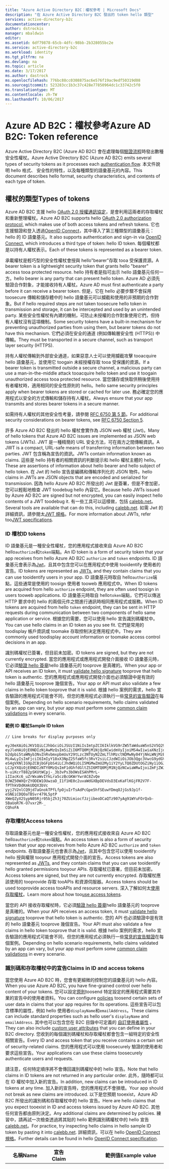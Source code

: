 ```yaml
---
title: "Azure Active Directory B2C：權杖參考 | Microsoft Docs"
description: "在 Azure Active Directory B2C 發出的 token hello 類型"
services: active-directory-b2c
documentationcenter: 
author: dstrockis
manager: mbaldwin
editor: 
ms.assetid: 6df79878-65cb-4dfc-98bb-2b328055bc2e
ms.service: active-directory-b2c
ms.workload: identity
ms.tgt_pltfrm: na
ms.devlang: na
ms.topic: article
ms.date: 3/17/2017
ms.author: dastrock
ms.openlocfilehash: 776bc88cc0308875ac6e576f19ac9edf50319d08
ms.sourcegitcommit: 523283cc1b3c37c428e77850964dc1c33742c5f0
ms.translationtype: MT
ms.contentlocale: zh-TW
ms.lasthandoff: 10/06/2017
---
```

# <a name="azure-ad-b2c-token-reference"></a><span data-ttu-id="d55bc-103">Azure AD B2C：權杖參考</span><span class="sxs-lookup"><span data-stu-id="d55bc-103">Azure AD B2C: Token reference</span></span>
<span data-ttu-id="d55bc-104">Azure Active Directory B2C (Azure AD B2C) 會在處理每個[驗證流程](active-directory-b2c-apps.md)時發出數種安全性權杖。</span><span class="sxs-lookup"><span data-stu-id="d55bc-104">Azure Active Directory B2C (Azure AD B2C) emits several types of security tokens as it processes each [authentication flow](active-directory-b2c-apps.md).</span></span> <span data-ttu-id="d55bc-105">本文件說明 hello 格式、 安全性的特性，以及每種類型的語彙基元的內容。</span><span class="sxs-lookup"><span data-stu-id="d55bc-105">This document describes hello format, security characteristics, and contents of each type of token.</span></span>

## <a name="types-of-tokens"></a><span data-ttu-id="d55bc-106">權杖的類型</span><span class="sxs-lookup"><span data-stu-id="d55bc-106">Types of tokens</span></span>
<span data-ttu-id="d55bc-107">Azure AD B2C 支援 hello [OAuth 2.0 授權通訊協定](active-directory-b2c-reference-protocols.md)，是會利用這兩者的存取權杖和重新整理權杖。</span><span class="sxs-lookup"><span data-stu-id="d55bc-107">Azure AD B2C supports hello [OAuth 2.0 authorization protocol](active-directory-b2c-reference-protocols.md), which makes use of both access tokens and refresh tokens.</span></span> <span data-ttu-id="d55bc-108">它也支援驗證和登入透過[OpenID Connect](active-directory-b2c-reference-protocols.md)，其中導入了第三種類型的語彙基元： hello 的 ID 語彙基元。</span><span class="sxs-lookup"><span data-stu-id="d55bc-108">It also supports authentication and sign-in via [OpenID Connect](active-directory-b2c-reference-protocols.md), which introduces a third type of token: hello ID token.</span></span> <span data-ttu-id="d55bc-109">每個權杖都是以持有人權杖表示。</span><span class="sxs-lookup"><span data-stu-id="d55bc-109">Each of these tokens is represented as a bearer token.</span></span>

<span data-ttu-id="d55bc-110">承載權杖是輕巧型的安全性權杖會授與 hello"bearer"存取 tooa 受保護資源。</span><span class="sxs-lookup"><span data-stu-id="d55bc-110">A bearer token is a lightweight security token that grants hello "bearer" access tooa protected resource.</span></span> <span data-ttu-id="d55bc-111">hello 持有者是指可出示 hello 語彙基元任何一方。</span><span class="sxs-lookup"><span data-stu-id="d55bc-111">hello bearer is any party that can present hello token.</span></span> <span data-ttu-id="d55bc-112">Azure AD 必須先驗證合作對象，才能接收持有人權杖。</span><span class="sxs-lookup"><span data-stu-id="d55bc-112">Azure AD must first authenticate a party before it can receive a bearer token.</span></span> <span data-ttu-id="d55bc-113">但是，它在 hello 必要步驟不會採用 toosecure 傳輸和儲存體中的 hello 語彙基元可以攔截和使用的非預期的合作對象。</span><span class="sxs-lookup"><span data-stu-id="d55bc-113">But if hello required steps are not taken toosecure hello token in transmission and storage, it can be intercepted and used by an unintended party.</span></span> <span data-ttu-id="d55bc-114">某些安全性權杖有內建的機制，可防止未授權的合作對象使用它們，但持有人權杖沒有這項機制。</span><span class="sxs-lookup"><span data-stu-id="d55bc-114">Some security tokens have a built-in mechanism for preventing unauthorized parties from using them, but bearer tokens do not have this mechanism.</span></span> <span data-ttu-id="d55bc-115">它們必須在安全的通道 (例如傳輸層安全性 (HTTPS)) 中傳輸。</span><span class="sxs-lookup"><span data-stu-id="d55bc-115">They must be transported in a secure channel, such as transport layer security (HTTPS).</span></span>

<span data-ttu-id="d55bc-116">持有人權杖傳輸到外部安全通道，如果惡意人士可以使用攔截攻擊 tooacquire hello 語彙基元，並使用它 toogain 未經授權存取 tooa 受保護的資源。</span><span class="sxs-lookup"><span data-stu-id="d55bc-116">If a bearer token is transmitted outside a secure channel, a malicious party can use a man-in-the-middle attack tooacquire hello token and use it toogain unauthorized access tooa protected resource.</span></span> <span data-ttu-id="d55bc-117">當您儲存或快取供稍後使用持有者權杖時，適用相同的安全性原則的 hello。</span><span class="sxs-lookup"><span data-stu-id="d55bc-117">hello same security principles apply when bearer tokens are stored or cached for later use.</span></span> <span data-ttu-id="d55bc-118">務必確定您的應用程式以安全的方式傳輸和儲存持有人權杖。</span><span class="sxs-lookup"><span data-stu-id="d55bc-118">Always ensure that your app transmits and stores bearer tokens in a secure manner.</span></span>

<span data-ttu-id="d55bc-119">如需持有人權杖的其他安全性考量，請參閱 [RFC 6750 第 5 節](http://tools.ietf.org/html/rfc6750)。</span><span class="sxs-lookup"><span data-stu-id="d55bc-119">For additional security considerations on bearer tokens, see [RFC 6750 Section 5](http://tools.ietf.org/html/rfc6750).</span></span>

<span data-ttu-id="d55bc-120">許多 Azure AD B2C 發出的 hello 權杖會實作為 JSON web 權杖 (Jwt)。</span><span class="sxs-lookup"><span data-stu-id="d55bc-120">Many of hello tokens that Azure AD B2C issues are implemented as JSON web tokens (JWTs).</span></span> <span data-ttu-id="d55bc-121">JWT 是一種精簡的 URL 安全方法，可在兩方之間傳輸資訊。</span><span class="sxs-lookup"><span data-stu-id="d55bc-121">A JWT is a compact, URL-safe means of transferring information between two parties.</span></span> <span data-ttu-id="d55bc-122">JWT 包含稱為宣告的資訊。</span><span class="sxs-lookup"><span data-stu-id="d55bc-122">JWTs contain information known as claims.</span></span> <span data-ttu-id="d55bc-123">這些是 hello 持有者的相關資訊的判斷提示和 hello 權杖主體的 hello。</span><span class="sxs-lookup"><span data-stu-id="d55bc-123">These are assertions of information about hello bearer and hello subject of hello token.</span></span> <span data-ttu-id="d55bc-124">在 Jwt 的 hello 宣告是編碼和傳輸序列化的 JSON 物件。</span><span class="sxs-lookup"><span data-stu-id="d55bc-124">hello claims in JWTs are JSON objects that are encoded and serialized for transmission.</span></span> <span data-ttu-id="d55bc-125">因為 hello Azure AD B2C 所發出的 Jwt 是簽署，但是不會加密，您可以輕鬆地檢查 JWT toodebug hello 內容它。</span><span class="sxs-lookup"><span data-stu-id="d55bc-125">Because hello JWTs issued by Azure AD B2C are signed but not encrypted, you can easily inspect hello contents of a JWT toodebug it.</span></span> <span data-ttu-id="d55bc-126">有一些工具可以這樣做，包括 [calebb.net](http://calebb.net)。</span><span class="sxs-lookup"><span data-stu-id="d55bc-126">Several tools are available that can do this, including [calebb.net](http://calebb.net).</span></span> <span data-ttu-id="d55bc-127">如需 Jwt 的詳細資訊，請參閱太[JWT 規格](http://self-issued.info/docs/draft-ietf-oauth-json-web-token.html)。</span><span class="sxs-lookup"><span data-stu-id="d55bc-127">For more information about JWTs, refer too[JWT specifications](http://self-issued.info/docs/draft-ietf-oauth-json-web-token.html).</span></span>

### <a name="id-tokens"></a><span data-ttu-id="d55bc-128">ID 權杖</span><span class="sxs-lookup"><span data-stu-id="d55bc-128">ID tokens</span></span>
<span data-ttu-id="d55bc-129">ID 語彙基元是一種安全性權杖，您的應用程式接收來自 Azure AD B2C hello`authorize`和`token`端點。</span><span class="sxs-lookup"><span data-stu-id="d55bc-129">An ID token is a form of security token that your app receives from hello Azure AD B2C `authorize` and `token` endpoints.</span></span> <span data-ttu-id="d55bc-130">ID 語彙基元會表示為[Jwt](#types-of-tokens)，且其中包含您可以在應用程式中使用 tooidentify 使用者的宣告。</span><span class="sxs-lookup"><span data-stu-id="d55bc-130">ID tokens are represented as [JWTs](#types-of-tokens), and they contain claims that you can use tooidentify users in your app.</span></span> <span data-ttu-id="d55bc-131">ID 語彙基元時取自 hello`authorize`端點，這些通常是使用的 toosign 使用者 tooweb 應用程式中。</span><span class="sxs-lookup"><span data-stu-id="d55bc-131">When ID tokens are acquired from hello `authorize` endpoint, they are often used toosign in users tooweb applications.</span></span> <span data-ttu-id="d55bc-132">ID 語彙基元時取自 hello`token`端點，它們可以傳送 HTTP 要求中的 hello 的兩個元件之間進行通訊時相同應用程式或服務。</span><span class="sxs-lookup"><span data-stu-id="d55bc-132">When ID tokens are acquired from hello `token` endpoint, they can be sent in HTTP requests during communication between two components of hello same application or service.</span></span> <span data-ttu-id="d55bc-133">根據您的需要，您可以使用 hello 宣告識別碼權杖中。</span><span class="sxs-lookup"><span data-stu-id="d55bc-133">You can use hello claims in an ID token as you see fit.</span></span> <span data-ttu-id="d55bc-134">它們是常用的 toodisplay 帳戶資訊或 toomake 存取控制決定應用程式中。</span><span class="sxs-lookup"><span data-stu-id="d55bc-134">They are commonly used toodisplay account information or toomake access control decisions in an app.</span></span>  

<span data-ttu-id="d55bc-135">識別碼權杖已簽署，但目前未加密。</span><span class="sxs-lookup"><span data-stu-id="d55bc-135">ID tokens are signed, but they are not currently encrypted.</span></span> <span data-ttu-id="d55bc-136">當您的應用程式或應用程式開發介面接收 ID 語彙基元時，它必須[驗證 hello 簽章](#token-validation)hello 語彙基元的 tooprove 是真確的。</span><span class="sxs-lookup"><span data-stu-id="d55bc-136">When your app or API receives an ID token, it must [validate hello signature](#token-validation) tooprove that hello token is authentic.</span></span> <span data-ttu-id="d55bc-137">您的應用程式或應用程式開發介面也必須驗證中是有效的 hello 語彙基元 tooprove 幾個宣告。</span><span class="sxs-lookup"><span data-stu-id="d55bc-137">Your app or API must also validate a few claims in hello token tooprove that it is valid.</span></span> <span data-ttu-id="d55bc-138">根據 hello 案例的需求，hello 宣告驗證的應用程式可能會不同，但您的應用程式必須執行一些[常見的宣告驗證](#token-validation)在每個案例。</span><span class="sxs-lookup"><span data-stu-id="d55bc-138">Depending on hello scenario requirements, hello claims validated by an app can vary, but your app must perform some [common claim validations](#token-validation) in every scenario.</span></span>

#### <a name="sample-id-token"></a><span data-ttu-id="d55bc-139">範例 ID 權杖</span><span class="sxs-lookup"><span data-stu-id="d55bc-139">Sample ID token</span></span>
```
// Line breaks for display purposes only

eyJ0eXAiOiJKV1QiLCJhbGciOiJSUzI1NiIsImtpZCI6IklkVG9rZW5TaWduaW5nS2V5Q29udGFpbmVyIn0.
eyJleHAiOjE0NDIzNjAwMzQsIm5iZiI6MTQ0MjM1NjQzNCwidmVyIjoiMS4wIiwiaXNzIjoiaHR0cHM6Ly9s
b2dpbi5taWNyb3NvZnRvbmxpbmUuY29tLzc3NTUyN2ZmLTlhMzctNDMwNy04YjNkLWNjMzExZjU4ZDkyNS92
Mi4wLyIsImFjciI6ImIyY18xX3NpZ25faW5fc3RvY2siLCJzdWIiOiJOb3Qgc3VwcG9ydGVkIGN1cnJlbnRs
eS4gVXNlIG9pZCBjbGFpbS4iLCJhdWQiOiI5MGMwZmU2My1iY2YyLTQ0ZDUtOGZiNy1iOGJiYzBiMjlkYzYi
LCJpYXQiOjE0NDIzNTY0MzQsImF1dGhfdGltZSI6MTQ0MjM1NjQzNCwiaWRwIjoiZmFjZWJvb2suY29tIn0.
h-uiKcrT882pSKUtWCpj-_3b3vPs3bOWsESAhPMrL-iIIacKc6_uZrWxaWvIYkLra5czBcGKWrYwrAC8ZvQe
DJWZ50WXQrZYODEW1OUwzaD_I1f1HE0c2uvaWdGXBpDEVdsD3ExKaFlKGjFR2V7F-fPThkVDdKmkUDQX3bVc
yyj2V2nlCQ9jd7aGnokTPfLfpOjuIrTsAdPcGpe5hfSEuwYDmqOJjGs9Jp1f-eSNEiCDQOaTBSvr479L5ptP
XWeQZyX2SypN05Rjr05bjZh3j70ZUimiocfJzjibeoDCaQTz907yAg91WYuFOrQxb-5BaUoR7K-O7vxr2M-_
CQhoFA

```

### <a name="access-tokens"></a><span data-ttu-id="d55bc-140">存取權杖</span><span class="sxs-lookup"><span data-stu-id="d55bc-140">Access tokens</span></span>
<span data-ttu-id="d55bc-141">存取語彙基元也是一種安全性權杖，您的應用程式接收來自 Azure AD B2C hello`authorize`和`token`端點。</span><span class="sxs-lookup"><span data-stu-id="d55bc-141">An access token is also a form of security token that your app receives from hello Azure AD B2C `authorize` and `token` endpoints.</span></span> <span data-ttu-id="d55bc-142">存取語彙基元也會表示為[Jwt](#types-of-tokens)，且其中包含您可以使用 tooidentify hello 授與權限 tooyour 應用程式開發介面的宣告。</span><span class="sxs-lookup"><span data-stu-id="d55bc-142">Access tokens are also represented as [JWTs](#types-of-tokens), and they contain claims that you can use tooidentify hello granted permissions tooyour APIs.</span></span> <span data-ttu-id="d55bc-143">存取權杖已簽署，但目前未加密。</span><span class="sxs-lookup"><span data-stu-id="d55bc-143">Access tokens are signed, but they are not currently encrypted.</span></span> <span data-ttu-id="d55bc-144">存取權杖應該使用的 tooprovide 存取 tooAPIs 和資源伺服器。</span><span class="sxs-lookup"><span data-stu-id="d55bc-144">Access tokens should be used tooprovide access tooAPIs and resource servers.</span></span> <span data-ttu-id="d55bc-145">深入了解如何太[使用存取權杖](active-directory-b2c-access-tokens.md)。</span><span class="sxs-lookup"><span data-stu-id="d55bc-145">Learn more about how too[use access tokens](active-directory-b2c-access-tokens.md).</span></span> 

<span data-ttu-id="d55bc-146">當您的 API 接收存取權杖時，它必須[驗證 hello 簽章](#token-validation)hello 語彙基元的 tooprove 是真確的。</span><span class="sxs-lookup"><span data-stu-id="d55bc-146">When your API receives an access token, it must [validate hello signature](#token-validation) tooprove that hello token is authentic.</span></span> <span data-ttu-id="d55bc-147">您的 API 也必須驗證中是有效的 hello 語彙基元 tooprove 幾個宣告。</span><span class="sxs-lookup"><span data-stu-id="d55bc-147">Your API must also validate a few claims in hello token tooprove that it is valid.</span></span> <span data-ttu-id="d55bc-148">根據 hello 案例的需求，hello 宣告驗證的應用程式可能會不同，但您的應用程式必須執行一些[常見的宣告驗證](#token-validation)在每個案例。</span><span class="sxs-lookup"><span data-stu-id="d55bc-148">Depending on hello scenario requirements, hello claims validated by an app can vary, but your app must perform some [common claim validations](#token-validation) in every scenario.</span></span>

### <a name="claims-in-id-and-access-tokens"></a><span data-ttu-id="d55bc-149">識別碼和存取權杖中的宣告</span><span class="sxs-lookup"><span data-stu-id="d55bc-149">Claims in ID and access tokens</span></span>
<span data-ttu-id="d55bc-150">當您使用 Azure AD B2C 時，您會有更細微的控制您的語彙基元的 hello 內容。</span><span class="sxs-lookup"><span data-stu-id="d55bc-150">When you use Azure AD B2C, you have fine-grained control over hello content of your tokens.</span></span> <span data-ttu-id="d55bc-151">您可以設定[原則](active-directory-b2c-reference-policies.md)toosend 特定設定的應用程式需要其作業的宣告中的使用者資料。</span><span class="sxs-lookup"><span data-stu-id="d55bc-151">You can configure [policies](active-directory-b2c-reference-policies.md) toosend certain sets of user data in claims that your app requires for its operations.</span></span> <span data-ttu-id="d55bc-152">這些宣告可以包含標準的屬性，例如 hello 使用者`displayName`和`emailAddress`。</span><span class="sxs-lookup"><span data-stu-id="d55bc-152">These claims can include standard properties such as hello user's `displayName` and `emailAddress`.</span></span> <span data-ttu-id="d55bc-153">其中也可以包含您在 B2C 目錄中可定義的 [自訂使用者屬性](active-directory-b2c-reference-custom-attr.md) 。</span><span class="sxs-lookup"><span data-stu-id="d55bc-153">They can also include [custom user attributes](active-directory-b2c-reference-custom-attr.md) that you can define in your B2C directory.</span></span> <span data-ttu-id="d55bc-154">您收到的每個識別碼權杖和存取權杖都會包含一組特定的安全性相關宣告。</span><span class="sxs-lookup"><span data-stu-id="d55bc-154">Every ID and access token that you receive contains a certain set of security-related claims.</span></span> <span data-ttu-id="d55bc-155">您的應用程式可以使用 toosecurely 驗證的使用者和要求這些宣告。</span><span class="sxs-lookup"><span data-stu-id="d55bc-155">Your applications can use these claims toosecurely authenticate users and requests.</span></span>

<span data-ttu-id="d55bc-156">請注意，任何特定順序將不會傳回識別碼權杖中的 hello 宣告。</span><span class="sxs-lookup"><span data-stu-id="d55bc-156">Note that hello claims in ID tokens are not returned in any particular order.</span></span> <span data-ttu-id="d55bc-157">此外，隨時都可以在 ID 權杖中加入新的宣告。</span><span class="sxs-lookup"><span data-stu-id="d55bc-157">In addition, new claims can be introduced in ID tokens at any time.</span></span> <span data-ttu-id="d55bc-158">加入新的宣告時，您的應用程式不會損壞。</span><span class="sxs-lookup"><span data-stu-id="d55bc-158">Your app should not break as new claims are introduced.</span></span> <span data-ttu-id="d55bc-159">以下是您預期 tooexist，Azure AD B2C 所發出的識別碼和存取權杖中的 hello 宣告。</span><span class="sxs-lookup"><span data-stu-id="d55bc-159">Here are hello claims that you expect tooexist in ID and access tokens issued by Azure AD B2C.</span></span> <span data-ttu-id="d55bc-160">其他任何宣告都由原則決定。</span><span class="sxs-lookup"><span data-stu-id="d55bc-160">Any additional claims are determined by policies.</span></span> <span data-ttu-id="d55bc-161">練習中，請再試一次檢查透過將其貼的 hello 範例識別碼權杖中的 hello 宣告[calebb.net](http://calebb.net)。</span><span class="sxs-lookup"><span data-stu-id="d55bc-161">For practice, try inspecting hello claims in hello sample ID token by pasting it into [calebb.net](http://calebb.net).</span></span> <span data-ttu-id="d55bc-162">詳細資訊，可以在 hello [OpenID Connect 規格](http://openid.net/specs/openid-connect-core-1_0.html)。</span><span class="sxs-lookup"><span data-stu-id="d55bc-162">Further details can be found in hello [OpenID Connect specification](http://openid.net/specs/openid-connect-core-1_0.html).</span></span>

| <span data-ttu-id="d55bc-163">名稱</span><span class="sxs-lookup"><span data-stu-id="d55bc-163">Name</span></span> | <span data-ttu-id="d55bc-164">宣告</span><span class="sxs-lookup"><span data-stu-id="d55bc-164">Claim</span></span> | <span data-ttu-id="d55bc-165">範例值</span><span class="sxs-lookup"><span data-stu-id="d55bc-165">Example value</span></span> | <span data-ttu-id="d55bc-166">說明</span><span class="sxs-lookup"><span data-stu-id="d55bc-166">Description</span></span> |
| --- | --- | --- | --- |
| <span data-ttu-id="d55bc-167">對象</span><span class="sxs-lookup"><span data-stu-id="d55bc-167">Audience</span></span> |`aud` |`90c0fe63-bcf2-44d5-8fb7-b8bbc0b29dc6` |<span data-ttu-id="d55bc-168">Audience 宣告識別 hello 語彙基元的 hello 預期收件的者。</span><span class="sxs-lookup"><span data-stu-id="d55bc-168">An audience claim identifies hello intended recipient of hello token.</span></span> <span data-ttu-id="d55bc-169">Azure AD B2C，如 hello 適用對象會是您的應用程式的應用程式識別碼，為指派的 tooyour hello 應用程式註冊入口網站中的應用程式。</span><span class="sxs-lookup"><span data-stu-id="d55bc-169">For Azure AD B2C, hello audience is your app's application ID, as assigned tooyour app in hello app registration portal.</span></span> <span data-ttu-id="d55bc-170">您的應用程式應該驗證此值，並拒絕 hello 語彙基元，如果不符合。</span><span class="sxs-lookup"><span data-stu-id="d55bc-170">Your app should validate this value and reject hello token if it does not match.</span></span> |
| <span data-ttu-id="d55bc-171">簽發者</span><span class="sxs-lookup"><span data-stu-id="d55bc-171">Issuer</span></span> |`iss` |`https://login.microsoftonline.com/775527ff-9a37-4307-8b3d-cc311f58d925/v2.0/` |<span data-ttu-id="d55bc-172">此宣告識別 hello 安全性權杖服務 (STS) 的建構，並且傳回 hello 語彙基元。</span><span class="sxs-lookup"><span data-stu-id="d55bc-172">This claim identifies hello security token service (STS) that constructs and returns hello token.</span></span> <span data-ttu-id="d55bc-173">它也可以識別 hello Azure AD 目錄中的 hello 驗證使用者。</span><span class="sxs-lookup"><span data-stu-id="d55bc-173">It also identifies hello Azure AD directory in which hello user was authenticated.</span></span> <span data-ttu-id="d55bc-174">您的應用程式應該先驗證 hello issuer 宣告 hello 語彙基元的 tooensure 來自 hello Azure Active Directory v2.0 端點。</span><span class="sxs-lookup"><span data-stu-id="d55bc-174">Your app should validate hello issuer claim tooensure that hello token came from hello Azure Active Directory v2.0 endpoint.</span></span> |
| <span data-ttu-id="d55bc-175">發出時間</span><span class="sxs-lookup"><span data-stu-id="d55bc-175">Issued at</span></span> |`iat` |`1438535543` |<span data-ttu-id="d55bc-176">此宣告是 hello 的 hello 權杖的發出的時間，表示在 epoch 時間。</span><span class="sxs-lookup"><span data-stu-id="d55bc-176">This claim is hello time at which hello token was issued, represented in epoch time.</span></span> |
| <span data-ttu-id="d55bc-177">到期時間</span><span class="sxs-lookup"><span data-stu-id="d55bc-177">Expiration time</span></span> |`exp` |`1438539443` |<span data-ttu-id="d55bc-178">hello 逾期時間宣告是 hello 時間在哪一個 hello 權杖就會變成無效，表示在 epoch 時間。</span><span class="sxs-lookup"><span data-stu-id="d55bc-178">hello expiration time claim is hello time at which hello token becomes invalid, represented in epoch time.</span></span> <span data-ttu-id="d55bc-179">您的應用程式應該使用此宣告 tooverify hello 的有效性 hello 權杖存留期。</span><span class="sxs-lookup"><span data-stu-id="d55bc-179">Your app should use this claim tooverify hello validity of hello token lifetime.</span></span> |
| <span data-ttu-id="d55bc-180">生效時間</span><span class="sxs-lookup"><span data-stu-id="d55bc-180">Not before</span></span> |`nbf` |`1438535543` |<span data-ttu-id="d55bc-181">此宣告是在哪一個 hello 權杖就會變成無效，會在 epoch 時間中表示的 hello 時間。</span><span class="sxs-lookup"><span data-stu-id="d55bc-181">This claim is hello time at which hello token becomes valid, represented in epoch time.</span></span> <span data-ttu-id="d55bc-182">這是通常 hello 相同 hello 時間 hello 語彙基元已發行。</span><span class="sxs-lookup"><span data-stu-id="d55bc-182">This is usually hello same as hello time hello token was issued.</span></span> <span data-ttu-id="d55bc-183">您的應用程式應該使用此宣告 tooverify hello 的有效性 hello 權杖存留期。</span><span class="sxs-lookup"><span data-stu-id="d55bc-183">Your app should use this claim tooverify hello validity of hello token lifetime.</span></span> |
| <span data-ttu-id="d55bc-184">版本</span><span class="sxs-lookup"><span data-stu-id="d55bc-184">Version</span></span> |`ver` |`1.0` |<span data-ttu-id="d55bc-185">Azure AD 所定義，這會是 hello 的 ID 語彙基元，hello 版本。</span><span class="sxs-lookup"><span data-stu-id="d55bc-185">This is hello version of hello ID token, as defined by Azure AD.</span></span> |
| <span data-ttu-id="d55bc-186">代碼雜湊</span><span class="sxs-lookup"><span data-stu-id="d55bc-186">Code hash</span></span> |`c_hash` |`SGCPtt01wxwfgnYZy2VJtQ` |<span data-ttu-id="d55bc-187">OAuth 2.0 授權碼連同發出 hello 語彙基元時，才雜湊程式碼一併併入 ID 語彙基元。</span><span class="sxs-lookup"><span data-stu-id="d55bc-187">A code hash is included in an ID token only when hello token is issued together with an OAuth 2.0 authorization code.</span></span> <span data-ttu-id="d55bc-188">雜湊程式碼可以使用的 toovalidate hello 真實性的授權碼。</span><span class="sxs-lookup"><span data-stu-id="d55bc-188">A code hash can be used toovalidate hello authenticity of an authorization code.</span></span> <span data-ttu-id="d55bc-189">如需有關如何 tooperform 這項驗證，請參閱 hello [OpenID Connect 規格](http://openid.net/specs/openid-connect-core-1_0.html)。</span><span class="sxs-lookup"><span data-stu-id="d55bc-189">For more details on how tooperform this validation, see hello [OpenID Connect specification](http://openid.net/specs/openid-connect-core-1_0.html).</span></span>  |
| <span data-ttu-id="d55bc-190">存取權杖雜湊</span><span class="sxs-lookup"><span data-stu-id="d55bc-190">Access token hash</span></span> |`at_hash` |`SGCPtt01wxwfgnYZy2VJtQ` |<span data-ttu-id="d55bc-191">存取語彙基元的雜湊隨附於 ID 權杖，才會在 OAuth 2.0 存取權杖以及核發 hello 權杖。</span><span class="sxs-lookup"><span data-stu-id="d55bc-191">An access token hash is included in an ID token only when hello token is issued together with an OAuth 2.0 access token.</span></span> <span data-ttu-id="d55bc-192">存取語彙基元的雜湊可以是使用的 toovalidate hello 真實性的存取權杖。</span><span class="sxs-lookup"><span data-stu-id="d55bc-192">An access token hash can be used toovalidate hello authenticity of an access token.</span></span> <span data-ttu-id="d55bc-193">如需有關如何 tooperform 這項驗證，請參閱 hello [OpenID Connect 規格](http://openid.net/specs/openid-connect-core-1_0.html)</span><span class="sxs-lookup"><span data-stu-id="d55bc-193">For more details on how tooperform this validation, see hello [OpenID Connect specification](http://openid.net/specs/openid-connect-core-1_0.html)</span></span>  |
| <span data-ttu-id="d55bc-194">Nonce</span><span class="sxs-lookup"><span data-stu-id="d55bc-194">Nonce</span></span> |`nonce` |`12345` |<span data-ttu-id="d55bc-195">Nonce 是一種策略使用 toomitigate 權杖重新執行攻擊。</span><span class="sxs-lookup"><span data-stu-id="d55bc-195">A nonce is a strategy used toomitigate token replay attacks.</span></span> <span data-ttu-id="d55bc-196">您的應用程式可以利用 hello 授權要求中指定的 nonce`nonce`查詢參數。</span><span class="sxs-lookup"><span data-stu-id="d55bc-196">Your app can specify a nonce in an authorization request by using hello `nonce` query parameter.</span></span> <span data-ttu-id="d55bc-197">您提供 hello 要求中的 hello 值將會發出未經修改的 hello`nonce`只 ID 權杖的宣告。</span><span class="sxs-lookup"><span data-stu-id="d55bc-197">hello value you provide in hello request will be emitted unmodified in hello `nonce` claim of an ID token only.</span></span> <span data-ttu-id="d55bc-198">這可讓您的應用程式 tooverify hello 值，它指定 hello 要求時，其使用指定的 ID 語彙基元關聯 hello 應用程式工作階段的 hello 值。</span><span class="sxs-lookup"><span data-stu-id="d55bc-198">This allows your app tooverify hello value against hello value it specified on hello request, which associates hello app's session with a given ID token.</span></span> <span data-ttu-id="d55bc-199">您的應用程式應該執行這項驗證 hello 識別碼權杖驗證程序期間。</span><span class="sxs-lookup"><span data-stu-id="d55bc-199">Your app should perform this validation during hello ID token validation process.</span></span> |
| <span data-ttu-id="d55bc-200">主旨</span><span class="sxs-lookup"><span data-stu-id="d55bc-200">Subject</span></span> |`sub` |`884408e1-2918-4cz0-b12d-3aa027d7563b` |<span data-ttu-id="d55bc-201">這是 hello 主體的 hello 權杖判斷提示的相關資訊，例如 hello 使用者應用程式。</span><span class="sxs-lookup"><span data-stu-id="d55bc-201">This is hello principal about which hello token asserts information, such as hello user of an app.</span></span> <span data-ttu-id="d55bc-202">這個值不可變，而且無法重新指派或重複使用。</span><span class="sxs-lookup"><span data-stu-id="d55bc-202">This value is immutable and cannot be reassigned or reused.</span></span> <span data-ttu-id="d55bc-203">它可以使用的 tooperform 授權檢查，例如 hello 語彙基元時使用的 tooaccess 資源。</span><span class="sxs-lookup"><span data-stu-id="d55bc-203">It can be used tooperform authorization checks safely, such as when hello token is used tooaccess a resource.</span></span> <span data-ttu-id="d55bc-204">根據預設，hello 主體宣告會填入 hello 目錄中的 hello 使用者 hello 物件識別碼。</span><span class="sxs-lookup"><span data-stu-id="d55bc-204">By default, hello subject claim is populated with hello object ID of hello user in hello directory.</span></span> <span data-ttu-id="d55bc-205">詳細資訊，請參閱 toolearn [Azure Active Directory B2C： 語彙基元、 session 和單一登入組態](active-directory-b2c-token-session-sso.md)。</span><span class="sxs-lookup"><span data-stu-id="d55bc-205">toolearn more, see [Azure Active Directory B2C: Token, session, and single sign-on configuration](active-directory-b2c-token-session-sso.md).</span></span> |
| <span data-ttu-id="d55bc-206">驗證內容類別參考</span><span class="sxs-lookup"><span data-stu-id="d55bc-206">Authentication context class reference</span></span> |`acr` |<span data-ttu-id="d55bc-207">不適用</span><span class="sxs-lookup"><span data-stu-id="d55bc-207">Not applicable</span></span> |<span data-ttu-id="d55bc-208">目前未使用，除非在 hello 案例的較舊的原則。</span><span class="sxs-lookup"><span data-stu-id="d55bc-208">Not used currently, except in hello case of older policies.</span></span> <span data-ttu-id="d55bc-209">詳細資訊，請參閱 toolearn [Azure Active Directory B2C： 語彙基元、 session 和單一登入組態](active-directory-b2c-token-session-sso.md)。</span><span class="sxs-lookup"><span data-stu-id="d55bc-209">toolearn more, see [Azure Active Directory B2C: Token, session, and single sign-on configuration](active-directory-b2c-token-session-sso.md).</span></span> |
| <span data-ttu-id="d55bc-210">信任架構原則</span><span class="sxs-lookup"><span data-stu-id="d55bc-210">Trust framework policy</span></span> |`tfp` |`b2c_1_sign_in` |<span data-ttu-id="d55bc-211">這是 hello hello 原則的已使用的 tooacquire hello ID 語彙基元名稱。</span><span class="sxs-lookup"><span data-stu-id="d55bc-211">This is hello name of hello policy that was used tooacquire hello ID token.</span></span> |
| <span data-ttu-id="d55bc-212">驗證期間</span><span class="sxs-lookup"><span data-stu-id="d55bc-212">Authentication time</span></span> |`auth_time` |`1438535543` |<span data-ttu-id="d55bc-213">此宣告是 hello 時間的使用者最後一個輸入的認證，以表示 epoch 時間。</span><span class="sxs-lookup"><span data-stu-id="d55bc-213">This claim is hello time at which a user last entered credentials, represented in epoch time.</span></span> |

### <a name="refresh-tokens"></a><span data-ttu-id="d55bc-214">重新整理權杖</span><span class="sxs-lookup"><span data-stu-id="d55bc-214">Refresh tokens</span></span>
<span data-ttu-id="d55bc-215">重新整理權杖是安全性權杖，應用程式可以使用新識別碼語彙基元 tooacquire 及存取權杖的 OAuth 2.0 流程中。</span><span class="sxs-lookup"><span data-stu-id="d55bc-215">Refresh tokens are security tokens that your app can use tooacquire new ID tokens and access tokens in an OAuth 2.0 flow.</span></span> <span data-ttu-id="d55bc-216">它們提供您的應用程式與長期存取 tooresources 代表使用者而不需要與這些使用者互動。</span><span class="sxs-lookup"><span data-stu-id="d55bc-216">They provide your app with long-term access tooresources on behalf of users without requiring interaction with those users.</span></span>

<span data-ttu-id="d55bc-217">tooreceive 重新整理權杖，權杖的回應中，您的應用程式必須要求 hello`offline_acesss`範圍。</span><span class="sxs-lookup"><span data-stu-id="d55bc-217">tooreceive a refresh token in a token response, your app must request hello `offline_acesss` scope.</span></span> <span data-ttu-id="d55bc-218">深入了解 hello toolearn`offline_access`範圍，請參閱 toohello [Azure AD B2C 通訊協定參考](active-directory-b2c-reference-protocols.md)。</span><span class="sxs-lookup"><span data-stu-id="d55bc-218">toolearn more about hello `offline_access` scope, refer toohello [Azure AD B2C protocol reference](active-directory-b2c-reference-protocols.md).</span></span>

<span data-ttu-id="d55bc-219">重新整理權杖，而且將永遠為，完全不透明 tooyour 應用程式。</span><span class="sxs-lookup"><span data-stu-id="d55bc-219">Refresh tokens are, and will always be, completely opaque tooyour app.</span></span> <span data-ttu-id="d55bc-220">它們是由 Azure AD 所簽發，只能由 Azure AD 檢查和解譯。</span><span class="sxs-lookup"><span data-stu-id="d55bc-220">They are issued by Azure AD and can be inspected and interpreted only by Azure AD.</span></span> <span data-ttu-id="d55bc-221">它們是長時間執行，但不是會寫入您的應用程式並重新整理權杖將持續一段特定時間的 hello 預期情況。</span><span class="sxs-lookup"><span data-stu-id="d55bc-221">They are long-lived, but your app should not be written with hello expectation that a refresh token will last for a specific period of time.</span></span> <span data-ttu-id="d55bc-222">重新整理權杖可能會因為各種原因而隨時失效。</span><span class="sxs-lookup"><span data-stu-id="d55bc-222">Refresh tokens can be invalidated at any moment for a variety of reasons.</span></span> <span data-ttu-id="d55bc-223">只有您的應用程式 tooknow 如果重新整理權杖是有效的方式為 tooattempt tooredeem hello 它藉由權杖要求 tooAzure AD。</span><span class="sxs-lookup"><span data-stu-id="d55bc-223">hello only way for your app tooknow if a refresh token is valid is tooattempt tooredeem it by making a token request tooAzure AD.</span></span>

<span data-ttu-id="d55bc-224">當您兌換新權杖重新整理權杖 (如果您的應用程式授與 hello 和`offline_access`範圍)，您將收到新的重新整理權杖的 hello 權杖回應。</span><span class="sxs-lookup"><span data-stu-id="d55bc-224">When you redeem a refresh token for a new token (and if your app has been granted hello `offline_access` scope), you will receive a new refresh token in hello token response.</span></span> <span data-ttu-id="d55bc-225">您應該儲存 hello 剛發行的重新整理權杖。</span><span class="sxs-lookup"><span data-stu-id="d55bc-225">You should save hello newly issued refresh token.</span></span> <span data-ttu-id="d55bc-226">它應該取代您先前使用 hello 要求中的 hello 重新整理權杖。</span><span class="sxs-lookup"><span data-stu-id="d55bc-226">It should replace hello refresh token you previously used in hello request.</span></span> <span data-ttu-id="d55bc-227">這有助於保證您的重新整理權杖盡可能長期保持有效。</span><span class="sxs-lookup"><span data-stu-id="d55bc-227">This helps guarantee that your refresh tokens remain valid for as long as possible.</span></span>

## <a name="token-validation"></a><span data-ttu-id="d55bc-228">權杖驗證</span><span class="sxs-lookup"><span data-stu-id="d55bc-228">Token validation</span></span>
<span data-ttu-id="d55bc-229">toovalidate 語彙基元，您的應用程式應該檢查 hello 簽章和 hello 權杖的宣告。</span><span class="sxs-lookup"><span data-stu-id="d55bc-229">toovalidate a token, your app should check both hello signature and claims of hello token.</span></span>

<span data-ttu-id="d55bc-230">視您偏好的語言而定，有許多開放原始碼程式庫可用來驗證 JWT。</span><span class="sxs-lookup"><span data-stu-id="d55bc-230">Many open source libraries are available for validating JWTs, depending on your preferred language.</span></span> <span data-ttu-id="d55bc-231">我們建議您探索這些選項，而不是實作您自己的驗證邏輯。</span><span class="sxs-lookup"><span data-stu-id="d55bc-231">We recommend that you explore those options rather than implement your own validation logic.</span></span> <span data-ttu-id="d55bc-232">本指南中的 hello 資訊可協助您了解 tooproperly 使用這些程式庫。</span><span class="sxs-lookup"><span data-stu-id="d55bc-232">hello information in this guide can help you learn how tooproperly use those libraries.</span></span>

### <a name="validate-hello-signature"></a><span data-ttu-id="d55bc-233">驗證 hello 簽章</span><span class="sxs-lookup"><span data-stu-id="d55bc-233">Validate hello signature</span></span>
<span data-ttu-id="d55bc-234">JWT 包含三個區段，以 hello 分隔`.`字元。</span><span class="sxs-lookup"><span data-stu-id="d55bc-234">A JWT contains three segments, separated by hello `.` character.</span></span> <span data-ttu-id="d55bc-235">hello 第一個區段是 hello*標頭*，hello 第二種是 hello*主體*，和 hello 第三個為 hello*簽章*。</span><span class="sxs-lookup"><span data-stu-id="d55bc-235">hello first segment is hello *header*, hello second is hello *body*, and hello third is hello *signature*.</span></span> <span data-ttu-id="d55bc-236">hello 簽章區段，讓它可以信任的應用程式，可以是 hello 語彙基元使用的 toovalidate hello 真確性。</span><span class="sxs-lookup"><span data-stu-id="d55bc-236">hello signature segment can be used toovalidate hello authenticity of hello token so that it can be trusted by your app.</span></span>

<span data-ttu-id="d55bc-237">Azure AD B2C 權杖是經由業界標準非對稱式加密演算法 (例如 RSA 256) 進行簽署。</span><span class="sxs-lookup"><span data-stu-id="d55bc-237">Azure AD B2C tokens are signed by using industry-standard asymmetric encryption algorithms, such as RSA 256.</span></span> <span data-ttu-id="d55bc-238">hello 語彙基元 hello 標頭包含 hello 索引鍵的相關資訊，並使用 toosign hello token 的加密方法：</span><span class="sxs-lookup"><span data-stu-id="d55bc-238">hello header of hello token contains information about hello key and encryption method used toosign hello token:</span></span>

```
{
        "typ": "JWT",
        "alg": "RS256",
        "kid": "GvnPApfWMdLRi8PDmisFn7bprKg"
}
```

<span data-ttu-id="d55bc-239">hello`alg`宣告表示已使用的 toosign hello 語彙基元的 hello 演算法。</span><span class="sxs-lookup"><span data-stu-id="d55bc-239">hello `alg` claim indicates hello algorithm that was used toosign hello token.</span></span> <span data-ttu-id="d55bc-240">hello`kid`宣告表示 hello 特定的公用金鑰是使用的 toosign hello 語彙基元。</span><span class="sxs-lookup"><span data-stu-id="d55bc-240">hello `kid` claim indicates hello particular public key that was used toosign hello token.</span></span>

<span data-ttu-id="d55bc-241">無論何時，Azure AD 都能使用任何一組特定的公開-私密金鑰組來簽署權杖。</span><span class="sxs-lookup"><span data-stu-id="d55bc-241">At any given time, Azure AD can sign a token by using any one of a certain set of public-private key pairs.</span></span> <span data-ttu-id="d55bc-242">Azure AD 會定期旋轉 hello 組可能的索引鍵，因此您的應用程式應撰寫的 toohandle 這些金鑰會自動變更。</span><span class="sxs-lookup"><span data-stu-id="d55bc-242">Azure AD rotates hello possible set of keys periodically, so your app should be written toohandle those key changes automatically.</span></span> <span data-ttu-id="d55bc-243">合理的頻率 toocheck 更新 toohello： 公開金鑰的 Azure AD 使用的是每隔 24 小時。</span><span class="sxs-lookup"><span data-stu-id="d55bc-243">A reasonable frequency toocheck for updates toohello public keys used by Azure AD is every 24 hours.</span></span>

<span data-ttu-id="d55bc-244">Azure AD B2C 具有 OpenID Connect 中繼資料端點。</span><span class="sxs-lookup"><span data-stu-id="d55bc-244">Azure AD B2C has an OpenID Connect metadata endpoint.</span></span> <span data-ttu-id="d55bc-245">這可讓應用程式在執行階段 關於 Azure AD B2C toofetch 資訊。</span><span class="sxs-lookup"><span data-stu-id="d55bc-245">This allows apps toofetch information about Azure AD B2C at runtime.</span></span> <span data-ttu-id="d55bc-246">這項資訊包括端點、權杖內容和權杖簽署金鑰。</span><span class="sxs-lookup"><span data-stu-id="d55bc-246">This information includes endpoints, token contents, and token signing keys.</span></span> <span data-ttu-id="d55bc-247">您的 B2C 目錄包含每個原則的 JSON 中繼資料文件。</span><span class="sxs-lookup"><span data-stu-id="d55bc-247">Your B2C directory contains a JSON metadata document for each policy.</span></span> <span data-ttu-id="d55bc-248">例如，hello 中繼資料文件以 hello`b2c_1_sign_in`中的原則`fabrikamb2c.onmicrosoft.com`位於：</span><span class="sxs-lookup"><span data-stu-id="d55bc-248">For example, hello metadata document for hello `b2c_1_sign_in` policy in  `fabrikamb2c.onmicrosoft.com` is located at:</span></span>

```
https://login.microsoftonline.com/fabrikamb2c.onmicrosoft.com/v2.0/.well-known/openid-configuration?p=b2c_1_sign_in
```

<span data-ttu-id="d55bc-249">`fabrikamb2c.onmicrosoft.com`hello B2C 目錄使用 tooauthenticate hello 使用者，會和`b2c_1_sign_in`hello 原則使用 tooacquire hello 語彙基元。</span><span class="sxs-lookup"><span data-stu-id="d55bc-249">`fabrikamb2c.onmicrosoft.com` is hello B2C directory used tooauthenticate hello user, and `b2c_1_sign_in` is hello policy used tooacquire hello token.</span></span> <span data-ttu-id="d55bc-250">toodetermine 哪些原則已使用的 toosign 語彙基元 （和其中 toogo toofetch hello 中繼資料），有兩個選項。</span><span class="sxs-lookup"><span data-stu-id="d55bc-250">toodetermine which policy was used toosign a token (and where toogo toofetch hello metadata), you have two options.</span></span> <span data-ttu-id="d55bc-251">首先，hello 原則名稱包含在 hello `acr` hello 權杖中宣告。</span><span class="sxs-lookup"><span data-stu-id="d55bc-251">First, hello policy name is included in hello `acr` claim in hello token.</span></span> <span data-ttu-id="d55bc-252">您可以剖析從 base 64 解碼 hello 主體所的 hello 本文 hello JWT 的宣告和 hello 還原序列化 JSON 字串而產生。</span><span class="sxs-lookup"><span data-stu-id="d55bc-252">You can parse claims out of hello body of hello JWT by base-64 decoding hello body and deserializing hello JSON string that results.</span></span> <span data-ttu-id="d55bc-253">hello`acr`宣告將會是 hello hello 原則的已使用的 tooissue hello 語彙基元名稱。</span><span class="sxs-lookup"><span data-stu-id="d55bc-253">hello `acr` claim will be hello name of hello policy that was used tooissue hello token.</span></span>  <span data-ttu-id="d55bc-254">另一個選擇是 tooencode hello hello 值中的 hello 原則`state`時發出 hello 要求然後解碼的 toodetermine 哪些原則已使用的參數。</span><span class="sxs-lookup"><span data-stu-id="d55bc-254">Your other option is tooencode hello policy in hello value of hello `state` parameter when you issue hello request, and then decode it toodetermine which policy was used.</span></span> <span data-ttu-id="d55bc-255">任一種方法都有效。</span><span class="sxs-lookup"><span data-stu-id="d55bc-255">Either method is valid.</span></span>

<span data-ttu-id="d55bc-256">hello 中繼資料文件是資訊的 JSON 物件，其中包含數項有用。</span><span class="sxs-lookup"><span data-stu-id="d55bc-256">hello metadata document is a JSON object that contains several useful pieces of information.</span></span> <span data-ttu-id="d55bc-257">這些包括 hello 的位置 hello 端點需要 tooperform OpenID Connect 驗證。</span><span class="sxs-lookup"><span data-stu-id="d55bc-257">These include hello location of hello endpoints required tooperform OpenID Connect authentication.</span></span> <span data-ttu-id="d55bc-258">其中也包括`jwks_uri`，可讓 hello hello 組之公開金鑰是使用的 toosign 語彙基元的位置。</span><span class="sxs-lookup"><span data-stu-id="d55bc-258">They also include `jwks_uri`, which gives hello location of hello set of public keys that are used toosign tokens.</span></span> <span data-ttu-id="d55bc-259">此處，提供該位置，但它是最佳的 toofetch hello 位置以動態方式使用 hello 中繼資料文件並剖析出`jwks_uri`:</span><span class="sxs-lookup"><span data-stu-id="d55bc-259">That location is provided here, but it is best toofetch hello location dynamically by using hello metadata document and parsing out `jwks_uri`:</span></span>

```
https://login.microsoftonline.com/fabrikamb2c.onmicrosoft.com/discovery/v2.0/keys?p=b2c_1_sign_in
```

<span data-ttu-id="d55bc-260">hello JSON 文件位於此 URL 包含所有 hello 公開金鑰資訊在特定時間點的使用中。</span><span class="sxs-lookup"><span data-stu-id="d55bc-260">hello JSON document located at this URL contains all hello public key information in use at a particular moment.</span></span> <span data-ttu-id="d55bc-261">您的應用程式可以使用 hello `kid` hello JWT 標頭 tooselect hello 公開金鑰中所使用的 toosign hello JSON 文件中宣告之特定 token。</span><span class="sxs-lookup"><span data-stu-id="d55bc-261">Your app can use hello `kid` claim in hello JWT header tooselect hello public key in hello JSON document that is used toosign a particular token.</span></span> <span data-ttu-id="d55bc-262">它然後可以使用正確的公用金鑰 hello 和 hello 指定的演算法，以執行簽章驗證。</span><span class="sxs-lookup"><span data-stu-id="d55bc-262">It can then perform signature validation by using hello correct public key and hello indicated algorithm.</span></span>

<span data-ttu-id="d55bc-263">描述 tooperform 簽章驗證的這份文件的 hello 範圍外的方式。</span><span class="sxs-lookup"><span data-stu-id="d55bc-263">A description of how tooperform signature validation is outside hello scope of this document.</span></span> <span data-ttu-id="d55bc-264">許多開放原始碼程式庫是與此資料庫，如果您需要的可用 toohelp。</span><span class="sxs-lookup"><span data-stu-id="d55bc-264">Many open source libraries are available toohelp you with this if you need it.</span></span>

### <a name="validate-hello-claims"></a><span data-ttu-id="d55bc-265">驗證 hello 宣告</span><span class="sxs-lookup"><span data-stu-id="d55bc-265">Validate hello claims</span></span>
<span data-ttu-id="d55bc-266">當您的應用程式或應用程式開發介面接收 ID 語彙基元時，它也應該執行對 hello 宣告數個檢查 hello 的 ID 語彙基元中。</span><span class="sxs-lookup"><span data-stu-id="d55bc-266">When your app or API receives an ID token, it should also perform several checks against hello claims in hello ID token.</span></span> <span data-ttu-id="d55bc-267">包含但不限於：</span><span class="sxs-lookup"><span data-stu-id="d55bc-267">These include, but are not limited to:</span></span>

* <span data-ttu-id="d55bc-268">hello**觀眾**宣告： 這樣會確認該 hello ID 語彙基元已預定的 toobe 指定 tooyour 應用程式。</span><span class="sxs-lookup"><span data-stu-id="d55bc-268">hello **audience** claim: This verifies that hello ID token was intended toobe given tooyour app.</span></span>
* <span data-ttu-id="d55bc-269">hello**不早於**和**到期時間**宣告： 這些確認該 hello 識別碼權杖尚未過期。</span><span class="sxs-lookup"><span data-stu-id="d55bc-269">hello **not before** and **expiration time** claims: These verify that hello ID token has not expired.</span></span>
* <span data-ttu-id="d55bc-270">hello**簽發者**宣告： 這樣會確認該 hello 語彙基元由 Azure AD 發出 tooyour 應用程式。</span><span class="sxs-lookup"><span data-stu-id="d55bc-270">hello **issuer** claim: This verifies that hello token was issued tooyour app by Azure AD.</span></span>
* <span data-ttu-id="d55bc-271">hello **nonce**： 這是權杖重新執行攻擊的風險降低的策略。</span><span class="sxs-lookup"><span data-stu-id="d55bc-271">hello **nonce**: This is a strategy for token replay attack mitigation.</span></span>

<span data-ttu-id="d55bc-272">如需驗證您的應用程式應該執行的完整清單，請參閱 toohello [OpenID Connect 規格](https://openid.net)。</span><span class="sxs-lookup"><span data-stu-id="d55bc-272">For a full list of validations your app should perform, refer toohello [OpenID Connect specification](https://openid.net).</span></span> <span data-ttu-id="d55bc-273">Hello 預期這些宣告的值的詳細資料會包含在 hello 上述[語彙基元區段](#types-of-tokens)。</span><span class="sxs-lookup"><span data-stu-id="d55bc-273">Details of hello expected values for these claims are included in hello preceding [token section](#types-of-tokens).</span></span>  

## <a name="token-lifetimes"></a><span data-ttu-id="d55bc-274">權杖存留期</span><span class="sxs-lookup"><span data-stu-id="d55bc-274">Token lifetimes</span></span>
<span data-ttu-id="d55bc-275">hello 後權杖存留期會提供 toofurther 知識。</span><span class="sxs-lookup"><span data-stu-id="d55bc-275">hello following token lifetimes are provided toofurther your knowledge.</span></span> <span data-ttu-id="d55bc-276">當您開發及偵錯應用程式時，它們可以協助您。</span><span class="sxs-lookup"><span data-stu-id="d55bc-276">They can help you when you develop and debug apps.</span></span> <span data-ttu-id="d55bc-277">請注意，您的應用程式不應該寫入 tooexpect 任何這些存留期 tooremain 常數。</span><span class="sxs-lookup"><span data-stu-id="d55bc-277">Note that your apps should not be written tooexpect any of these lifetimes tooremain constant.</span></span> <span data-ttu-id="d55bc-278">它們會變更。</span><span class="sxs-lookup"><span data-stu-id="d55bc-278">They can and will change.</span></span> <span data-ttu-id="d55bc-279">深入了解 hello[自訂權杖的存留期](active-directory-b2c-token-session-sso.md)在 Azure AD B2C。</span><span class="sxs-lookup"><span data-stu-id="d55bc-279">Read more about hello [customization of token lifetimes](active-directory-b2c-token-session-sso.md) in Azure AD B2C.</span></span>

| <span data-ttu-id="d55bc-280">權杖</span><span class="sxs-lookup"><span data-stu-id="d55bc-280">Token</span></span> | <span data-ttu-id="d55bc-281">存留期</span><span class="sxs-lookup"><span data-stu-id="d55bc-281">Lifetime</span></span> | <span data-ttu-id="d55bc-282">說明</span><span class="sxs-lookup"><span data-stu-id="d55bc-282">Description</span></span> |
| --- | --- | --- |
| <span data-ttu-id="d55bc-283">ID 權杖</span><span class="sxs-lookup"><span data-stu-id="d55bc-283">ID tokens</span></span> |<span data-ttu-id="d55bc-284">一小時</span><span class="sxs-lookup"><span data-stu-id="d55bc-284">One hour</span></span> |<span data-ttu-id="d55bc-285">ID 權杖的有效期通常為 1 小時。</span><span class="sxs-lookup"><span data-stu-id="d55bc-285">ID tokens are typically valid for an hour.</span></span> <span data-ttu-id="d55bc-286">您的 web 應用程式可以使用此存留期 toomaintain 它自己的工作階段的使用者 （建議選項）。</span><span class="sxs-lookup"><span data-stu-id="d55bc-286">Your web app can use this lifetime toomaintain its own sessions with users (recommended).</span></span> <span data-ttu-id="d55bc-287">您也可以選擇不同的工作階段存留期。</span><span class="sxs-lookup"><span data-stu-id="d55bc-287">You can also choose a different session lifetime.</span></span> <span data-ttu-id="d55bc-288">如果您的應用程式需要 tooget 新的 ID 語彙基元，它只需 toomake 新的登入要求 tooAzure AD。</span><span class="sxs-lookup"><span data-stu-id="d55bc-288">If your app needs tooget a new ID token, it simply needs toomake a new sign-in request tooAzure AD.</span></span> <span data-ttu-id="d55bc-289">如果使用者具有 Azure AD 的有效的瀏覽器工作階段，該使用者可能不需要的 tooenter 認證一次。</span><span class="sxs-lookup"><span data-stu-id="d55bc-289">If a user has a valid browser session with Azure AD, that user might not be required tooenter credentials again.</span></span> |
| <span data-ttu-id="d55bc-290">重新整理權杖</span><span class="sxs-lookup"><span data-stu-id="d55bc-290">Refresh tokens</span></span> |<span data-ttu-id="d55bc-291">向上 too14 天</span><span class="sxs-lookup"><span data-stu-id="d55bc-291">Up too14 days</span></span> |<span data-ttu-id="d55bc-292">單一重新整理權杖的有效期最多 14 天。</span><span class="sxs-lookup"><span data-stu-id="d55bc-292">A single refresh token is valid for a maximum of 14 days.</span></span> <span data-ttu-id="d55bc-293">不過，重新整理權杖可能會基於許多因素而隨時失效。</span><span class="sxs-lookup"><span data-stu-id="d55bc-293">However, a refresh token can become invalid at any time for a number of reasons.</span></span> <span data-ttu-id="d55bc-294">您的應用程式應該繼續 tootry toouse 重新整理權杖，直到 hello 要求失敗，或您的應用程式取代新 hello 重新整理權杖。</span><span class="sxs-lookup"><span data-stu-id="d55bc-294">Your app should continue tootry toouse a refresh token until hello request fails, or until your app replaces hello refresh token with a new one.</span></span> <span data-ttu-id="d55bc-295">重新整理權杖也成為如果 90 天內有自從上次 hello 使用者輸入的認證無效。</span><span class="sxs-lookup"><span data-stu-id="d55bc-295">A refresh token can also become invalid if 90 days have passed since hello user last entered credentials.</span></span> |
| <span data-ttu-id="d55bc-296">授權碼</span><span class="sxs-lookup"><span data-stu-id="d55bc-296">Authorization codes</span></span> |<span data-ttu-id="d55bc-297">五分鐘</span><span class="sxs-lookup"><span data-stu-id="d55bc-297">Five minutes</span></span> |<span data-ttu-id="d55bc-298">授權碼是刻意設計成短期。</span><span class="sxs-lookup"><span data-stu-id="d55bc-298">Authorization codes are intentionally short-lived.</span></span> <span data-ttu-id="d55bc-299">它們應在收到時立即兌換成存取權杖、ID 權杖或重新整理權杖。</span><span class="sxs-lookup"><span data-stu-id="d55bc-299">They should be redeemed immediately for access tokens, ID tokens, or refresh tokens when they are received.</span></span> |

